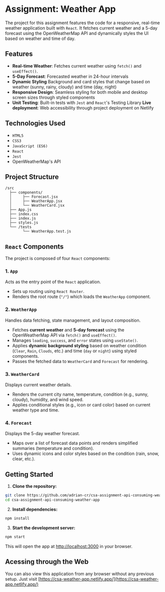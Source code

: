 # Assignment: Weather App
The project for this assignment features the code for a responsive, real-time weather application built with `React`. It fetches current weather and a 5-day forecast using the OpenWeatherMap API and dynamically styles the UI based on weather and time of day.
## Features
* **Real-time Weather**: Fetches current weather using `fetch()` and `useEffect()`.
* **5-Day Forecast**: Forecasted weather in 24-hour intervals
* **Dynamic Styling** Background and card styles that change based on weather (sunny, rainy, cloudy) and time (day, night)
* **Responsive Design**: Seamless styling for both mobile and desktop screen sizes through styled components
* **Unit Testing**: Built-in tests with `Jest` and `React`'s Testing Library
**Live deployment**: Web accessibility through project deployment on Netlify

## Technologies Used
* `HTML5`
* `CSS3`
* `JavaScript (ES6)`
* `React`
* `Jest`
* OpenWeatherMap's API

## Project Structure
```
/src
  ├── components/
  │     ├── Forecast.jsx
  │     ├── WeatherApp.jsx
  │     └── WeatherCard.jsx
  ├── App.js
  ├── index.css
  ├── index.js
  ├── styles.js
  └── /tests
        └── WeatherApp.test.js
```

## `React` Components
The project is composed of four `React` components:
### 1. `App`
Acts as the entry point of the `React` application.
* Sets up routing using `React Router`.
* Renders the root route (`"/"`) which loads the `WeatherApp` component.

### 2. `WeatherApp`
Handles data fetching, state management, and layout composition.
* Fetches **current weather** and **5-day forecast** using the OpenWeatherMap API via `fetch()` and `useEffect()`.
* Manages `loading`, `success`, and `error` states using `useState()`.
* Applies **dynamic background styling** based on weather condition (`Clear`, `Rain`, `Clouds`, etc.) and time (`day` or `night`) using styled components.
* Passes the fetched data to `WeatherCard` and `Forecast` for rendering.

### 3. `WeatherCard`
Displays current weather details.
* Renders the current city name, temperature, condition (e.g., sunny, cloudy), humidity, and wind speed.
* Applies conditional styles (e.g., icon or card color) based on current weather type and time.

### 4. `Forecast`
Displays the 5-day weather forecast.
* Maps over a list of forecast data points and renders simplified summaries (temperature and condition).
* Uses dynamic icons and color styles based on the condition (rain, snow, clear, etc.).

## Getting Started
1. **Clone the repository:**
```bash
git clone https://github.com/adrian-cr/csa-assignment-api-consuming-weather-app.git
cd csa-assignment-api-consuming-weather-app
```
2. **Install dependencies:**
```bash
npm install
```
3. **Start the development server:**
```bash
npm start
```
This will open the app at [http://localhost:3000](http://localhost:3000) in your browser.

## Acessing through the Web
You can also view this application from any browser without any previous setup. Just visit [https://csa-weather-app.netlify.app/](https://csa-weather-app.netlify.app/)
